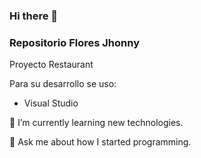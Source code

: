 ### Hi there 👋
### Repositorio Flores Jhonny

Proyecto Restaurant

Para su desarrollo se uso:

- Visual Studio

🌱 I’m currently learning new technologies.

💬 Ask me about how I started programming.
